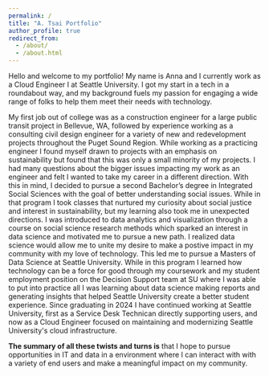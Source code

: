 ```yaml
---
permalink: /
title: "A. Tsai Portfolio"
author_profile: true
redirect_from: 
  - /about/
  - /about.html
---
```


Hello and welcome to my portfolio! My name is Anna and I currently work as a Cloud Engineer I at Seattle University. I got my start in a tech in a roundabout way, and my background fuels my passion for engaging a wide range of folks to help them meet their needs with technology.

My first job out of college was as a construction engineer for a large public transit project in Bellevue, WA, followed by experience working as a consulting civil design engineer for a variety of new and redevelopment projects throughout the Puget Sound Region. While working as a practicing engineer I found myself drawn to projects with an emphasis on sustainability but found that this was only a small minority of my projects. I had many questions about the bigger issues impacting my work as an engineer and felt I wanted to take my career in a different direction. With this in mind, I decided to pursue a second Bachelor’s degree in Integrated Social Sciences with the goal of better understanding social issues. While in that program I took classes that nurtured my curiosity about social justice and interest in sustainability, but my learning also took me in unexpected directions. I was introduced to data analytics and visualization through a course on social science research methods which sparked an interest in data science and motivated me to pursue a new path. I realized data science would allow me to unite my desire to make a postive impact in my community with my love of technology. This led me to pursue a Masters of Data Science at Seattle University. While in this program I learned how technology can be a force for good through my coursework and my student employment position on the Decision Support team at SU where I was able to put into practice all I was learning about data science making reports and generating insights that helped Seattle University create a better student experience. Since graduating in 2024 I have continued working at Seattle University, first as a Service Desk Technican directly supporting users, and now as a Cloud Engineer focused on maintaining and modernizing Seattle University's cloud infrastructure. 

<b>The summary of all these twists and turns is</b> that I hope to pursue opportunities in IT and data in a environment where I can interact with with a variety of end users and make a meaningful impact on my community.

